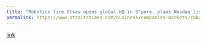 ```yaml
---
title: "Robotics firm Otsaw opens global HQ in S'pore, plans Nasdaq listing in 2023 "
permalink: https://www.straitstimes.com/business/companies-markets/robotics-firm-otsaw-opens-global-hq-here-plans-nasdaq-listing-in-2023
---
```

[link](https://www.straitstimes.com/business/companies-markets/robotics-firm-otsaw-opens-global-hq-here-plans-nasdaq-listing-in-2023)
